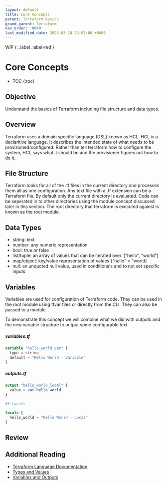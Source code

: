 ```yaml
---
layout: default
title: Core Concepts
parent: Terraform Basics
grand_parent: Terraform
nav_order: '0040'
last_modified_date: 2023-03-18 23:07:00 +0400
---
```


WIP
{: .label .label-red }

# Core Concepts

* TOC
{:toc}

## Objective

Understand the basics of Terraform including file structure and data types.

## Overview

Terraform uses a domain specific language (DSL) known as HCL. HCL is a
declaritive language. It describes the intended state of what needs to be
provisioned/configured. Rather than tell terraform how to configure the system,
HCL says what it should be and the provisioner figures out how to do it.

## File Structure

Terraform looks for all of the .tf files in the current directory and processes
them all as one configuration. Any text file with a .tf extension can be a
Terraform file. By default only the current directory is evaluated. Code can be
seperated in to other directories using the module concept discussed later in
this section. The root directory that terraform is executed against is known as
the root module.

## Data Types

* string: text
* number: any numeric representation
* bool: true or false
* list/tuple: an array of values that can be iterated over. ["hello", "world"]
* map/object: key/value representation of values {"hello" = "world}
* null: an unquoted null value, used in conditionals and to not set specific inputs

## Variables

Variables are used for configuration of Terraform code. They can be used in the
root module using tfvar files or directly from the CLI. They can also be passed
to a module.

To demonstrate this concept we will combine what we did with outputs and the new
variable structure to output some configurable text.

##### variables.tf

```terraform
variable "hello_world_var" {
  type = string
  default = "Hello World - Variable"
}
```

##### outputs.tf

```terraform
output "hello_world_local" {
  value = var.hello_world
}

## Locals

locals {
  hello_world = "Hello World - Local"
}
```

## Review

## Additional Reading

* [Terraform Language Documentation](https://developer.hashicorp.com/terraform/language)
* [Types and Values](https://developer.hashicorp.com/terraform/language/expressions/types)
* [Variables and Outputs](https://developer.hashicorp.com/terraform/language/values)
